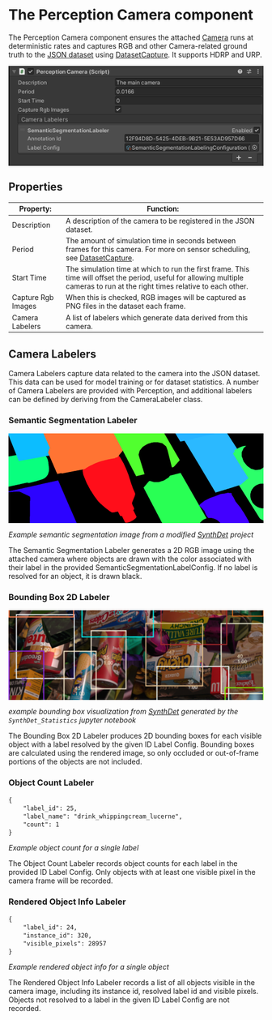 # The Perception Camera component
The Perception Camera component ensures the attached [Camera](https://docs.unity3d.com/Manual/class-Camera.html) runs at deterministic rates and captures RGB and other Camera-related ground truth to the [JSON dataset](Schema/Synthetic_Dataset_Schema.md) using [DatasetCapture](DatasetCapture.md). It supports HDRP and URP.

<img src="images/PerceptionCamera.png" align="middle"/>

## Properties
| Property: | Function: |
|--|--|
| Description | A description of the camera to be registered in the JSON dataset. |
| Period | The amount of simulation time in seconds between frames for this camera. For more on sensor scheduling, see [DatasetCapture](DatasetCapture.md). |
| Start Time | The simulation time at which to run the first frame. This time will offset the period, useful for allowing multiple cameras to run at the right times relative to each other. |
| Capture Rgb Images | When this is checked, RGB images will be captured as PNG files in the dataset each frame. |
| Camera Labelers | A list of labelers which generate data derived from this camera. |

## Camera Labelers
Camera Labelers capture data related to the camera into the JSON dataset. This data can be used for model training or for dataset statistics. A number of Camera Labelers are provided with Perception, and additional labelers can be defined by deriving from the CameraLabeler class.

### Semantic Segmentation Labeler
<img src="images/semantic_segmentation.png" align="middle"/>

_Example semantic segmentation image from a modified [SynthDet](https://github.com/Unity-Technologies/SynthDet) project_

The Semantic Segmentation Labeler generates a 2D RGB image using the attached camera where objects are drawn with the color associated with their label in the provided SemanticSegmentationLabelConfig. If no label is resolved for an object, it is drawn black.

### Bounding Box 2D Labeler
<img src="images/bounding_boxes.png" align="middle"/>

_example bounding box visualization from [SynthDet](https://github.com/Unity-Technologies/SynthDet) generated by the `SynthDet_Statistics` jupyter notebook_

The Bounding Box 2D Labeler produces 2D bounding boxes for each visible object with a label resolved by the given ID Label Config. Bounding boxes are calculated using the rendered image, so only occluded or out-of-frame portions of the objects are not included.

### Object Count Labeler
```
{
    "label_id": 25,
    "label_name": "drink_whippingcream_lucerne",
    "count": 1
}
```
_Example object count for a single label_

The Object Count Labeler records object counts for each label in the provided ID Label Config. Only objects with at least one visible pixel in the camera frame will be recorded.

### Rendered Object Info Labeler
```
{
    "label_id": 24,
    "instance_id": 320,
    "visible_pixels": 28957
}
```
_Example rendered object info for a single object_

The Rendered Object Info Labeler records a list of all objects visible in the camera image, including its instance id, resolved label id and visible pixels. Objects not resolved to a label in the given ID Label Config are not recorded.